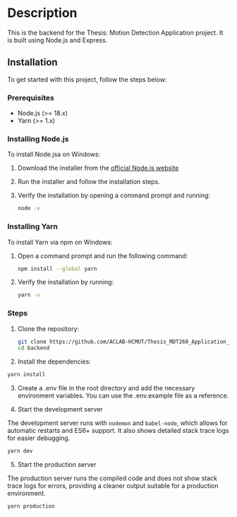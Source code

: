 # Description

This is the backend for the Thesis: Motion Detection Application project. It is built using Node.js and Express.

## Installation

To get started with this project, follow the steps below:

### Prerequisites

- Node.js (>= 18.x)
- Yarn (>= 1.x)

### Installing Node.js

To install Node.jsa on Windows: 

1. Download the installer from the [official Node.js website](https://nodejs.org/en/download)

2. Run the installer and follow the installation steps.

3. Verify the installation by opening a command prompt and running:

   ```sh
   node -v
   ```

### Installing Yarn

To install Yarn via npm on Windows:

1. Open a command prompt and run the following command:

   ```sh
   npm install --global yarn
   ```

2. Verify the installation by running:

   ```sh
   yarn -v
   ```


### Steps

1. Clone the repository:

   ```sh
   git clone https://github.com/ACLAB-HCMUT/Thesis_MDT260_Application_Motion_Detection.git
   cd backend

   ```

2. Install the dependencies:

```sh
yarn install
```

3. Create a .env file in the root directory and add the necessary environment variables. You can use the .env.example file as a reference.


4. Start the development server

The development server runs with `nodemon` and `babel-node`, which allows for automatic restarts and ES6+ support. It also shows detailed stack trace logs for easier debugging.

```sh
yarn dev
```

5. Start the production server

The production server runs the compiled code and does not show stack trace logs for errors, providing a cleaner output suitable for a production environment.

```sh
yarn production
```
